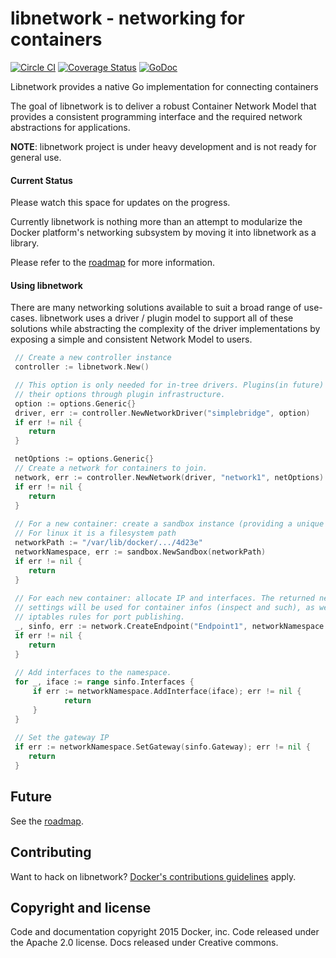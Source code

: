 # libnetwork - networking for containers

[![Circle CI](https://circleci.com/gh/docker/libnetwork/tree/master.svg?style=svg)](https://circleci.com/gh/docker/libnetwork/tree/master) [![Coverage Status](https://coveralls.io/repos/docker/libnetwork/badge.svg)](https://coveralls.io/r/docker/libnetwork) [![GoDoc](https://godoc.org/github.com/docker/libnetwork?status.svg)](https://godoc.org/github.com/docker/libnetwork)

Libnetwork provides a native Go implementation for connecting containers

The goal of libnetwork is to deliver a robust Container Network Model that provides a consistent programming interface and the required network abstractions for applications.

**NOTE**: libnetwork project is under heavy development and is not ready for general use.

#### Current Status
Please watch this space for updates on the progress.

Currently libnetwork is nothing more than an attempt to modularize the Docker platform's networking subsystem by moving it into libnetwork as a library.
  
Please refer to the [roadmap](ROADMAP.md) for more information.

#### Using libnetwork

There are many networking solutions available to suit a broad range of use-cases. libnetwork uses a driver / plugin model to support all of these solutions while abstracting the complexity of the driver implementations by exposing a simple and consistent Network Model to users.

```go
 // Create a new controller instance
 controller := libnetwork.New()

 // This option is only needed for in-tree drivers. Plugins(in future) will get 
 // their options through plugin infrastructure.
 option := options.Generic{}
 driver, err := controller.NewNetworkDriver("simplebridge", option)
 if err != nil {
    return
 }

 netOptions := options.Generic{}
 // Create a network for containers to join.
 network, err := controller.NewNetwork(driver, "network1", netOptions)
 if err != nil {
    return
 }
 
 // For a new container: create a sandbox instance (providing a unique key).
 // For linux it is a filesystem path
 networkPath := "/var/lib/docker/.../4d23e"
 networkNamespace, err := sandbox.NewSandbox(networkPath)
 if err != nil {
    return
 }
 
 // For each new container: allocate IP and interfaces. The returned network
 // settings will be used for container infos (inspect and such), as well as
 // iptables rules for port publishing.
 _, sinfo, err := network.CreateEndpoint("Endpoint1", networkNamespace.Key(), "")
 if err != nil {
    return
 }
 
 // Add interfaces to the namespace.
 for _, iface := range sinfo.Interfaces {
     if err := networkNamespace.AddInterface(iface); err != nil {
     	    return
     }
 }
 
 // Set the gateway IP
 if err := networkNamespace.SetGateway(sinfo.Gateway); err != nil {
    return
 }
```

## Future
See the [roadmap](ROADMAP.md).

## Contributing

Want to hack on libnetwork? [Docker's contributions guidelines](https://github.com/docker/docker/blob/master/CONTRIBUTING.md) apply.

## Copyright and license
Code and documentation copyright 2015 Docker, inc. Code released under the Apache 2.0 license. Docs released under Creative commons.

